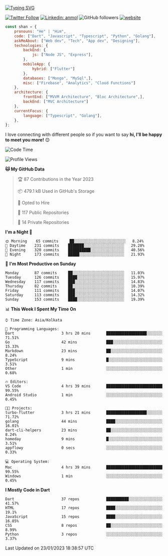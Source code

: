 [![Typing SVG](https://readme-typing-svg.herokuapp.com?lines=Hey%2C+I'm+Shan;I+am+a+Full+Stack+Developer)](https://git.io/typing-svg)

<!-- <img align='right' src="https://media.giphy.com/media/M9gbBd9nbDrOTu1Mqx/giphy.gif" width="230"> -->

[![Twitter Follow](https://img.shields.io/twitter/follow/shan__shaji?style=flat)](https://twitter.com/intent/follow?screen_name=shan__shaji)
[![Linkedin: anmol](https://img.shields.io/badge/shan-shaji?style=flat-square&logo=Linkedin&logoColor=white&link=https://www.linkedin.com/in/shan-shaji/)](https://www.linkedin.com/in/shan-shaji/)
![GitHub followers](https://img.shields.io/github/followers/shan-shaji?label=Follow&style=social)
[![website](https://img.shields.io/badge/Website-46a2f1.svg?&style=flat-square&logo=Google-Chrome&logoColor=white&link=http://shan-shaji.github.io/)](http://shan-shaji.github.io/)




```javascript
const shan = {
    pronouns: "He" | "Him",
    code: ["Dart", "Javascript", "Typescript", "Python", "Golang"],
    askMeAbout: ["Web dev", "Tech", "App dev", "Designing"],
    technologies: {
        backEnd: {
            js: ["Node JS", "Express"],
        },
        mobileApp: {
            hybrid: ["Flutter"]
        },
        databases: ["Mongo", "MySql",],
        misc: ["Firebase", "Analytics", "Cloud Functions"]
    },
    architecture: {
        frontEnd: ["MVVM Architecture", "Bloc Architecture",],
        backEnd: ["MVC Architecture"]
    },
    currentFocus: {
        language: ["Typescript", "Golang"],
    },
};
```

I love connecting with different people</b> so if you want to say <b>hi, I'll be happy to meet you more!</b> 😊</em>


<!--START_SECTION:waka-->
![Code Time](http://img.shields.io/badge/Code%20Time-1%2C686%20hrs%2018%20mins-blue)

![Profile Views](http://img.shields.io/badge/Profile%20Views-0-blue)

**🐱 My GitHub Data** 

> 🏆 87 Contributions in the Year 2023
 > 
> 📦 479.1 kB Used in GitHub's Storage 
 > 
> 💼 Opted to Hire
 > 
> 📜 117 Public Repositories 
 > 
> 🔑 14 Private Repositories  
 > 
**I'm a Night 🦉** 

```text
🌞 Morning    65 commits     ██░░░░░░░░░░░░░░░░░░░░░░░   8.24% 
🌆 Daytime    231 commits    ███████░░░░░░░░░░░░░░░░░░   29.28% 
🌃 Evening    320 commits    ██████████░░░░░░░░░░░░░░░   40.56% 
🌙 Night      173 commits    █████░░░░░░░░░░░░░░░░░░░░   21.93%

```
📅 **I'm Most Productive on Sunday** 

```text
Monday       87 commits     ██░░░░░░░░░░░░░░░░░░░░░░░   11.03% 
Tuesday      126 commits    ████░░░░░░░░░░░░░░░░░░░░░   15.97% 
Wednesday    117 commits    ███░░░░░░░░░░░░░░░░░░░░░░   14.83% 
Thursday     82 commits     ██░░░░░░░░░░░░░░░░░░░░░░░   10.39% 
Friday       111 commits    ███░░░░░░░░░░░░░░░░░░░░░░   14.07% 
Saturday     113 commits    ███░░░░░░░░░░░░░░░░░░░░░░   14.32% 
Sunday       153 commits    ████░░░░░░░░░░░░░░░░░░░░░   19.39%

```


📊 **This Week I Spent My Time On** 

```text
⌚︎ Time Zone: Asia/Kolkata

💬 Programming Languages: 
Dart                     3 hrs 20 mins       ██████████████████░░░░░░░   71.51% 
Go                       42 mins             ███░░░░░░░░░░░░░░░░░░░░░░   15.33% 
Markdown                 23 mins             ██░░░░░░░░░░░░░░░░░░░░░░░   8.24% 
TypeScript               9 mins              █░░░░░░░░░░░░░░░░░░░░░░░░   3.51% 
Other                    1 min               ░░░░░░░░░░░░░░░░░░░░░░░░░   0.68%

🔥 Editors: 
VS Code                  4 hrs 39 mins       █████████████████████████   99.55% 
Android Studio           1 min               ░░░░░░░░░░░░░░░░░░░░░░░░░   0.45%

🐱‍💻 Projects: 
turbo-flutter            3 hrs 21 mins       ██████████████████░░░░░░░   71.72% 
golang                   44 mins             ████░░░░░░░░░░░░░░░░░░░░░   16.01% 
dart-cli-helpers         23 mins             ██░░░░░░░░░░░░░░░░░░░░░░░   8.24% 
homeday                  9 mins              █░░░░░░░░░░░░░░░░░░░░░░░░   3.51% 
appflowy                 0 secs              ░░░░░░░░░░░░░░░░░░░░░░░░░   0.33%

💻 Operating System: 
Mac                      4 hrs 39 mins       █████████████████████████   99.55% 
Windows                  1 min               ░░░░░░░░░░░░░░░░░░░░░░░░░   0.45%

```

**I Mostly Code in Dart** 

```text
Dart                     37 repos            ██████████░░░░░░░░░░░░░░░   41.57% 
HTML                     17 repos            ████░░░░░░░░░░░░░░░░░░░░░   19.1% 
JavaScript               15 repos            ████░░░░░░░░░░░░░░░░░░░░░   16.85% 
CSS                      8 repos             ██░░░░░░░░░░░░░░░░░░░░░░░   8.99% 
Python                   3 repos             ░░░░░░░░░░░░░░░░░░░░░░░░░   3.37%

```



 Last Updated on 23/01/2023 18:38:57 UTC
<!--END_SECTION:waka-->

